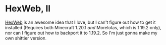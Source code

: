 # HexWeb, II
[HexWeb](https://github.com/TechTastic/HexWeb) is an awesome idea that I love, but I can't figure out how to get it installed (Requires both Minecraft 1.20.1 *and* MoreIotas, which is 1.19.2 only), nor can I figure out how to backport it to 1.19.2.
So I'm just gonna make my own shittier version.
